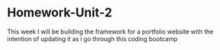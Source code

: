 # Homework-Unit-2
This week I will be building the framework for a portfolio website with the intention of updating it as i go through this coding bootcamp
